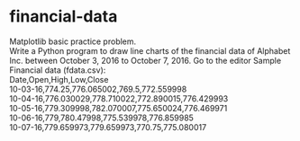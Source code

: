 # financial-data
Matplotlib basic practice problem.  
Write a Python program to draw line charts of the financial data of Alphabet Inc. between October 3, 2016 to October 7, 2016.   Go to the editor
Sample Financial data (fdata.csv):  
Date,Open,High,Low,Close  
10-03-16,774.25,776.065002,769.5,772.559998  
10-04-16,776.030029,778.710022,772.890015,776.429993  
10-05-16,779.309998,782.070007,775.650024,776.469971  
10-06-16,779,780.47998,775.539978,776.859985  
10-07-16,779.659973,779.659973,770.75,775.080017  
